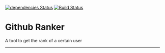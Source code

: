[![dependencies Status][daviddm-image]][daviddm-url]
[![Build Status][travis-image]][travis-url]

# Github Ranker
A tool to get the rank of a certain user

---

[daviddm-image]: https://david-dm.org/dolan-bio/Github-Ranker/status.svg
[daviddm-url]: https://david-dm.org/dolan-bio/Github-Ranker

[travis-image]: https://travis-ci.org/dolan-bio/Github-Ranker.svg?branch=master
[travis-url]: https://travis-ci.org/dolan-bio/Github-Ranker